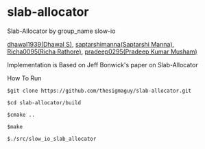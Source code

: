# slab-allocator
Slab-Allocator by group_name slow-io

[dhawal1939(Dhawal S)](https://github.com/thesigmaguy), [saptarshimanna(Saptarshi Manna)](https://github.com/saptarshimanna), [Richa0095(Richa Rathore)](https://github.com/Richa0095), [pradeep0295(Pradeep Kumar Musham)](https://github.com/pradeep0295)

Implementation is Based on Jeff Bonwick's paper on Slab-Allocator

How To Run 

    $git clone https://github.com/thesigmaguy/slab-allocator.git

    $cd slab-allocator/build

    $cmake ..

    $make

    $./src/slow_io_slab_allocator 
